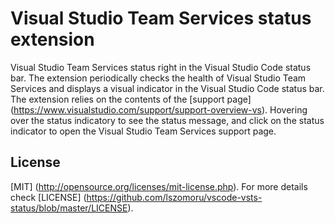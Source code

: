 # Visual Studio Team Services status extension

Visual Studio Team Services status right in the Visual Studio Code status bar. The extension periodically checks the health of Visual Studio Team Services and displays a visual indicator in the Visual Studio Code status bar. The extension relies on the contents of the  [support page] (https://www.visualstudio.com/support/support-overview-vs). Hovering over the status indicatory to see the status message, and click on the status indicator to open the Visual Studio Team Services support page.

## License
[MIT] (http://opensource.org/licenses/mit-license.php). For more details check [LICENSE] (https://github.com/lszomoru/vscode-vsts-status/blob/master/LICENSE).
